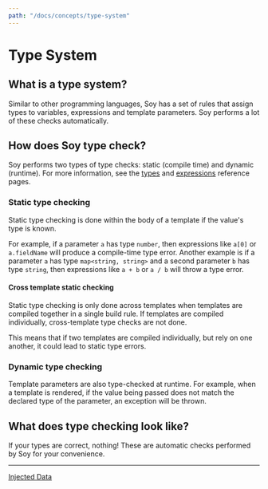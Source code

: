 ```yaml
---
path: "/docs/concepts/type-system"
---
```


# Type System

## What is a type system?

Similar to other programming languages, Soy has a set of rules that assign types
to variables, expressions and template parameters. Soy performs a lot of these
checks automatically.

## How does Soy type check?

Soy performs two types of type checks: static (compile time) and dynamic
(runtime). For more information, see the [types](../reference/types) and
[expressions](../reference/expressions) reference pages.

### Static type checking

Static type checking is done within the body of a template if the value's type
is known.

For example, if a parameter `a` has type `number`, then expressions like `a[0]`
or `a.fieldName` will produce a compile-time type error. Another example is if a
parameter `a` has type `map<string, string>` and a second parameter `b` has type
`string`, then expressions like `a + b` or `a / b` will throw a type error.

#### Cross template static checking

Static type checking is only done across templates when templates are compiled
together in a single build rule. If templates are compiled individually,
cross-template type checks are not done.

This means that if two templates are compiled individually, but rely on one
another, it could lead to static type errors.

### Dynamic type checking

Template parameters are also type-checked at runtime. For example, when a
template is rendered, if the value being passed does not match the declared type
of the parameter, an exception will be thrown.

## What does type checking look like?

If your types are correct, nothing! These are automatic checks performed by Soy
for your convenience.

---

[Injected Data](injected-data)
